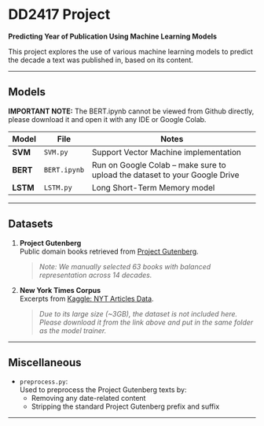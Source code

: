 # DD2417 Project  
**Predicting Year of Publication Using Machine Learning Models**

This project explores the use of various machine learning models to predict the decade a text was published in, based on its content.

---

## Models

**IMPORTANT NOTE:** The BERT.ipynb cannot be viewed from Github directly, please download it and open it with any IDE or Google Colab.

| Model | File | Notes |
|-------|------|-------|
| **SVM** | `SVM.py` | Support Vector Machine implementation |
| **BERT** | `BERT.ipynb` | Run on Google Colab – make sure to upload the dataset to your Google Drive |
| **LSTM** | `LSTM.py` | Long Short-Term Memory model |

---

## Datasets

1. **Project Gutenberg**  
   Public domain books retrieved from [Project Gutenberg](https://www.gutenberg.org/).  
   > *Note: We manually selected 63 books with balanced representation across 14 decades.*

2. **New York Times Corpus**  
   Excerpts from [Kaggle: NYT Articles Data](https://www.kaggle.com/datasets/tumanovalexander/nyt-articles-data).  
   > *Due to its large size (~3GB), the dataset is not included here. Please download it from the link above and put in the same folder as the model trainer.*


---

## Miscellaneous

- `preprocess.py`:  
   Used to preprocess the Project Gutenberg texts by:
   - Removing any date-related content
   - Stripping the standard Project Gutenberg prefix and suffix

---
